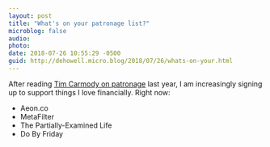 ```yaml
---
layout: post
title: "What's on your patronage list?"
microblog: false
audio: 
photo: 
date: 2018-07-26 10:55:29 -0500
guid: http://dehowell.micro.blog/2018/07/26/whats-on-your.html
---
```

After reading [Tim Carmody on patronage](https://kottke.org/17/12/unlocking-the-commons-or-the-psychoeconomics-of-patronage) last year, I am increasingly signing up to support things I love financially. Right now:

* Aeon.co
* MetaFilter
* The Partially-Examined Life
* Do By Friday
